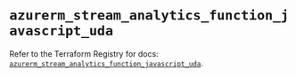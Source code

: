 # `azurerm_stream_analytics_function_javascript_uda`

Refer to the Terraform Registry for docs: [`azurerm_stream_analytics_function_javascript_uda`](https://registry.terraform.io/providers/hashicorp/azurerm/4.4.0/docs/resources/stream_analytics_function_javascript_uda).

